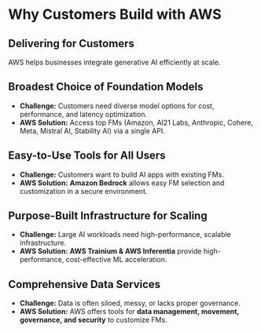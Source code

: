 # Why Customers Build with AWS  

## Delivering for Customers  
AWS helps businesses integrate generative AI efficiently at scale.  

## Broadest Choice of Foundation Models  
- **Challenge:** Customers need diverse model options for cost, performance, and latency optimization.  
- **AWS Solution:** Access top FMs (Amazon, AI21 Labs, Anthropic, Cohere, Meta, Mistral AI, Stability AI) via a single API.  

## Easy-to-Use Tools for All Users  
- **Challenge:** Customers want to build AI apps with existing FMs.  
- **AWS Solution:** **Amazon Bedrock** allows easy FM selection and customization in a secure environment.  

## Purpose-Built Infrastructure for Scaling  
- **Challenge:** Large AI workloads need high-performance, scalable infrastructure.  
- **AWS Solution:** **AWS Trainium & AWS Inferentia** provide high-performance, cost-effective ML acceleration.  

## Comprehensive Data Services  
- **Challenge:** Data is often siloed, messy, or lacks proper governance.  
- **AWS Solution:** AWS offers tools for **data management, movement, governance, and security** to customize FMs.  